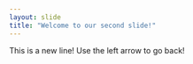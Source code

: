 ```yaml
---
layout: slide
title: "Welcome to our second slide!"
---
```

This is a new line!
Use the left arrow to go back!
